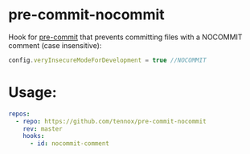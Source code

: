 # pre-commit-nocommit
Hook for [pre-commit](https://pre-commit.com/) that prevents committing files with a NOCOMMIT comment (case insensitive):

```javascript
config.veryInsecureModeForDevelopment = true //NOCOMMIT
```

# Usage:

```yaml
repos:
  - repo: https://github.com/tennox/pre-commit-nocommit
    rev: master
    hooks:
      - id: nocommit-comment
```
